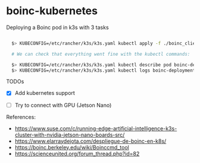 # boinc-kubernetes

Deploying a Boinc pod in k3s with 3 tasks

```bash

  $> KUBECONFIG=/etc/rancher/k3s/k3s.yaml kubectl apply -f ./boinc_client.yaml

  # We can check that everything went fine with the kubectl commands:

  $> KUBECONFIG=/etc/rancher/k3s/k3s.yaml kubectl describe pod boinc-deployment
  $> KUBECONFIG=/etc/rancher/k3s/k3s.yaml kubectl logs boinc-deployment

```

TODOs

- [x] Add kubernetes support
- [ ] Try to connect with GPU (Jetson Nano)


References:

* https://www.suse.com/c/running-edge-artificial-intelligence-k3s-cluster-with-nvidia-jetson-nano-boards-src/
* https://www.elarraydejota.com/despliegue-de-boinc-en-k8s/
* https://boinc.berkeley.edu/wiki/Boinccmd_tool
* https://scienceunited.org/forum_thread.php?id=82
